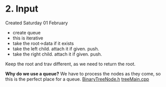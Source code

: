 # 2. Input
Created Saturday 01 February 


* create queue
* this is iterative
* take the root->data if it exists
* take the left child. attach it if given. push.
* take the right child. attach it if given. push.

Keep the root and trav different, as we need to return the root.

**Why do we use a queue?**
We have to process the nodes as they come, so this is the perfect place for a queue. 
[BinaryTreeNode.h](./2._Input/BinaryTreeNode.h)
[treeMain.cpp](./2._Input/treeMain.cpp)

